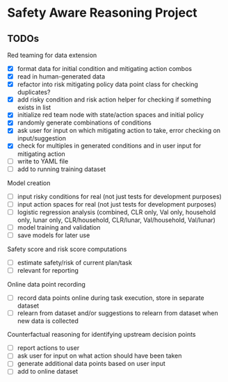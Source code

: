 # Safety Aware Reasoning Project

## TODOs

Red teaming for data extension
- [x] format data for initial condition and mitigating action combos
- [x] read in human-generated data
- [x] refactor into risk mitigating policy data point class for checking duplicates?
- [x] add risky condition and risk action helper for checking if something exists in list
- [x] initialize red team node with state/action spaces and initial policy
- [x] randomly generate combinations of conditions
- [x] ask user for input on which mitigating action to take, error checking on input/suggestion
- [x] check for multiples in generated conditions and in user input for mitigating action
- [ ] write to YAML file
- [ ] add to running training dataset

Model creation
- [ ] input risky conditions for real (not just tests for development purposes)
- [ ] input action spaces for real (not just tests for development purposes)
- [ ] logistic regression analysis (combined, CLR only, Val only, household only, lunar only, CLR/household, CLR/lunar, Val/household, Val/lunar)
- [ ] model training and validation
- [ ] save models for later use

Safety score and risk score computations
- [ ] estimate safety/risk of current plan/task
- [ ] relevant for reporting

Online data point recording
- [ ] record data points online during task execution, store in separate dataset
- [ ] relearn from dataset and/or suggestions to relearn from dataset when new data is collected

Counterfactual reasoning for identifying upstream decision points
- [ ] report actions to user
- [ ] ask user for input on what action should have been taken
- [ ] generate additional data points based on user input
- [ ] add to online dataset
